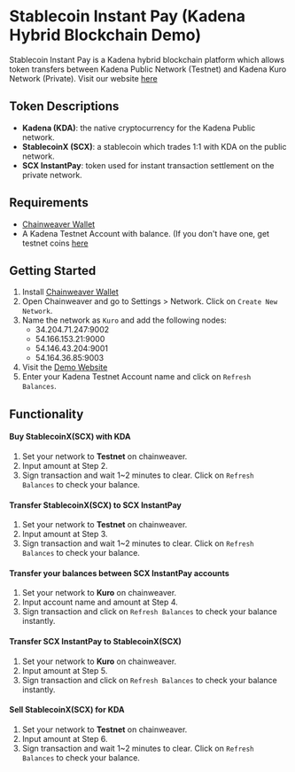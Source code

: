 # Stablecoin Instant Pay (Kadena Hybrid Blockchain Demo)
   Stablecoin Instant Pay is a Kadena hybrid blockchain platform which allows token transfers between Kadena Public Network (Testnet) and Kadena Kuro Network (Private). Visit our website [here](https://hybrid.chainweb.com)

## Token Descriptions  
  - **Kadena (KDA)**: the native cryptocurrency for the Kadena Public network.
  - **StablecoinX (SCX)**: a stablecoin which trades 1:1 with KDA on the public network.
  - **SCX InstantPay**: token used for instant transaction settlement on the private network.

## Requirements
 - [Chainweaver Wallet](https://www.kadena.io/chainweaver)
 - A Kadena Testnet Account with balance. (If you don't have one, get testnet coins [here](https://faucet.testnet.chainweb.com/)

## Getting Started
  1. Install [Chainweaver Wallet](https://www.kadena.io/chainweaver)
  2. Open Chainweaver and go to Settings > Network. Click on `Create New Network`.
  3. Name the network as `Kuro` and add the following nodes:
    <ul><li>34.204.71.247:9002</li>
      <li>54.166.153.21:9000</li>
      <li>54.146.43.204:9001</li>
      <li>54.164.36.85:9003</li></ul>
  4. Visit the [Demo Website](http://hybrid.chainweb.com/)
  5. Enter your Kadena Testnet Account name and click on `Refresh Balances`.

## Functionality
#### Buy StablecoinX(SCX) with KDA 
 1. Set your network to **Testnet** on chainweaver.
 2. Input amount at Step 2.
 3. Sign transaction and wait 1~2 minutes to clear. Click on `Refresh Balances` to check your balance.
#### Transfer StablecoinX(SCX) to SCX InstantPay
 1. Set your network to **Testnet** on chainweaver.
 2. Input amount at Step 3.
 3. Sign transaction and wait 1~2 minutes to clear. Click on `Refresh Balances` to check your balance.
#### Transfer your balances between SCX InstantPay accounts
 1. Set your network to **Kuro** on chainweaver.
 2. Input account name and amount at Step 4.
 3. Sign transaction and click on `Refresh Balances` to check your balance instantly.
#### Transfer SCX InstantPay to StablecoinX(SCX)
 1. Set your network to **Kuro** on chainweaver.
 2. Input amount at Step 5.
 3. Sign transaction and click on `Refresh Balances` to check your balance instantly.
#### Sell StablecoinX(SCX) for KDA
 1. Set your network to **Testnet** on chainweaver.
 2. Input amount at Step 6.
 3. Sign transaction and wait 1~2 minutes to clear. Click on `Refresh Balances` to check your balance.
